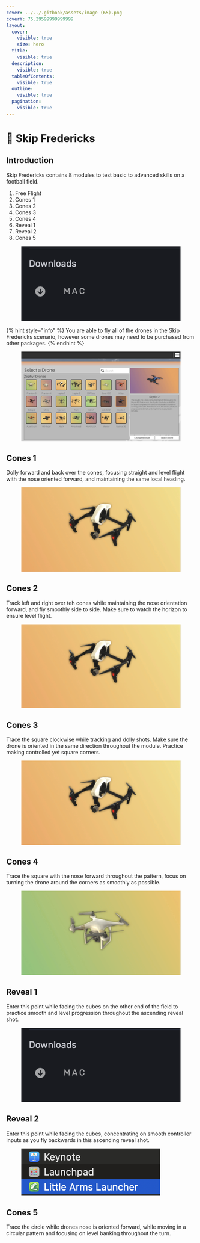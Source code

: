```yaml
---
cover: ../../.gitbook/assets/image (65).png
coverY: 75.29599999999999
layout:
  cover:
    visible: true
    size: hero
  title:
    visible: true
  description:
    visible: true
  tableOfContents:
    visible: true
  outline:
    visible: true
  pagination:
    visible: true
---
```


# 🏈 Skip Fredericks

## Introduction

Skip Fredericks contains 8 modules to test basic to advanced skills on a football field.

1. Free Flight
2. Cones 1
3. Cones 2
4. Cones 3
5. Cones 4
6. Reveal 1
7. Reveal 2
8. Cones 5

<figure><img src="../../.gitbook/assets/image (6) (1).png" alt=""><figcaption></figcaption></figure>

{% hint style="info" %}
You are able to fly all of the drones in the Skip Fredericks scenario, however some drones may need to be purchased from other packages.
{% endhint %}

<figure><img src="../../.gitbook/assets/image (1) (1) (1).png" alt=""><figcaption></figcaption></figure>

## Cones 1

Dolly forward and back over the cones, focusing straight and level flight with the nose oriented forward, and maintaining the same local heading.

<figure><img src="../../.gitbook/assets/image (2) (1) (1).png" alt=""><figcaption></figcaption></figure>

## Cones 2

Track left and right over teh cones while maintaining the nose orientation forward, and fly smoothly side to side.  Make sure to watch the horizon to ensure level flight.

<figure><img src="../../.gitbook/assets/image (3) (1) (1).png" alt=""><figcaption></figcaption></figure>

## Cones 3

Trace the square clockwise while tracking and dolly shots.  Make sure the drone is oriented in the same direction throughout the module. Practice making controlled yet square corners.

<figure><img src="../../.gitbook/assets/image (4) (1) (1).png" alt=""><figcaption></figcaption></figure>

## Cones 4

Trace the square with the nose forward throughout the pattern, focus on turning the drone around the corners as smoothly as possible.

<figure><img src="../../.gitbook/assets/image (5) (1) (1).png" alt=""><figcaption></figcaption></figure>

## Reveal 1

Enter this point while facing the cubes on the other end of the field to practice smooth and level progression throughout the ascending reveal shot.

<figure><img src="../../.gitbook/assets/image (6) (1) (1).png" alt=""><figcaption></figcaption></figure>

## Reveal 2

Enter this point while facing the cubes, concentrating on smooth controller inputs as you fly backwards in this ascending reveal shot.

<figure><img src="../../.gitbook/assets/image (7) (1).png" alt=""><figcaption></figcaption></figure>

## Cones 5

Trace the circle while drones nose is oriented forward, while moving in a circular pattern and focusing on level banking throughout the turn.

<figure><img src="../../.gitbook/assets/image (113).png" alt=""><figcaption></figcaption></figure>
